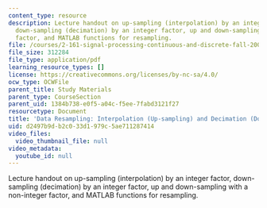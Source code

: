 ```yaml
---
content_type: resource
description: Lecture handout on up-sampling (interpolation) by an integer factor,
  down-sampling (decimation) by an integer factor, up and down-sampling with a non-integer
  factor, and MATLAB functions for resampling.
file: /courses/2-161-signal-processing-continuous-and-discrete-fall-2008/d2497b9db2c033d1979c5ae711287414_updownsampling.pdf
file_size: 312284
file_type: application/pdf
learning_resource_types: []
license: https://creativecommons.org/licenses/by-nc-sa/4.0/
ocw_type: OCWFile
parent_title: Study Materials
parent_type: CourseSection
parent_uid: 1384b738-e0f5-a04c-f5ee-7fabd3121f27
resourcetype: Document
title: 'Data Resampling: Interpolation (Up-sampling) and Decimation (Down-sampling)'
uid: d2497b9d-b2c0-33d1-979c-5ae711287414
video_files:
  video_thumbnail_file: null
video_metadata:
  youtube_id: null
---
```

Lecture handout on up-sampling (interpolation) by an integer factor, down-sampling (decimation) by an integer factor, up and down-sampling with a non-integer factor, and MATLAB functions for resampling.